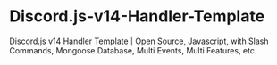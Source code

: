 # Discord.js-v14-Handler-Template
Discord.js v14 Handler Template | Open Source, Javascript, with Slash Commands, Mongoose Database, Multi Events, Multi Features, etc.
